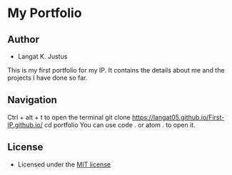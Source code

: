 # My Portfolio

## Author
- Langat K. Justus

This is my first portfolio for my IP. It contains the details about me and the projects I have done so far.

## Navigation
Ctrl + alt + t to open the terminal
git clone https://langat05.github.io/First-IP.github.io/
cd portfolio
You can use code . or atom . to open it.


























## License
- Licensed under the [MIT license](LICENSE)